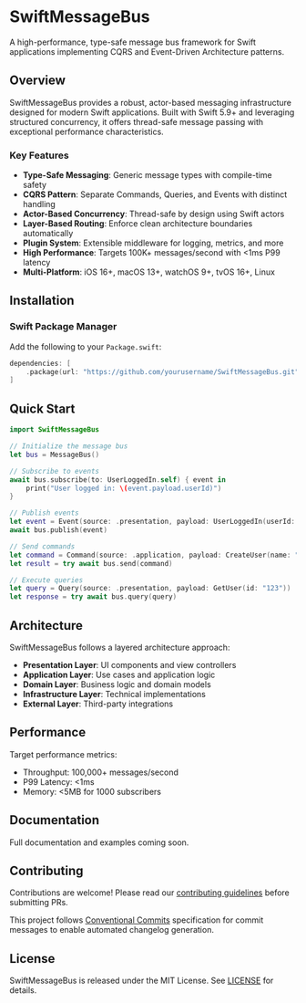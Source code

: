 # SwiftMessageBus

A high-performance, type-safe message bus framework for Swift applications implementing CQRS and Event-Driven Architecture patterns.

## Overview

SwiftMessageBus provides a robust, actor-based messaging infrastructure designed for modern Swift applications. Built with Swift 5.9+ and leveraging structured concurrency, it offers thread-safe message passing with exceptional performance characteristics.

### Key Features

- **Type-Safe Messaging**: Generic message types with compile-time safety
- **CQRS Pattern**: Separate Commands, Queries, and Events with distinct handling
- **Actor-Based Concurrency**: Thread-safe by design using Swift actors
- **Layer-Based Routing**: Enforce clean architecture boundaries automatically
- **Plugin System**: Extensible middleware for logging, metrics, and more
- **High Performance**: Targets 100K+ messages/second with <1ms P99 latency
- **Multi-Platform**: iOS 16+, macOS 13+, watchOS 9+, tvOS 16+, Linux

## Installation

### Swift Package Manager

Add the following to your `Package.swift`:

```swift
dependencies: [
    .package(url: "https://github.com/yourusername/SwiftMessageBus.git", from: "1.0.0")
]
```

## Quick Start

```swift
import SwiftMessageBus

// Initialize the message bus
let bus = MessageBus()

// Subscribe to events
await bus.subscribe(to: UserLoggedIn.self) { event in
    print("User logged in: \(event.payload.userId)")
}

// Publish events
let event = Event(source: .presentation, payload: UserLoggedIn(userId: "123"))
await bus.publish(event)

// Send commands
let command = Command(source: .application, payload: CreateUser(name: "John"))
let result = try await bus.send(command)

// Execute queries
let query = Query(source: .presentation, payload: GetUser(id: "123"))
let response = try await bus.query(query)
```

## Architecture

SwiftMessageBus follows a layered architecture approach:

- **Presentation Layer**: UI components and view controllers
- **Application Layer**: Use cases and application logic
- **Domain Layer**: Business logic and domain models
- **Infrastructure Layer**: Technical implementations
- **External Layer**: Third-party integrations

## Performance

Target performance metrics:
- Throughput: 100,000+ messages/second
- P99 Latency: <1ms
- Memory: <5MB for 1000 subscribers

## Documentation

Full documentation and examples coming soon.

## Contributing

Contributions are welcome! Please read our [contributing guidelines](CONTRIBUTING.md) before submitting PRs.

This project follows [Conventional Commits](https://www.conventionalcommits.org/) specification for commit messages to enable automated changelog generation.

## License

SwiftMessageBus is released under the MIT License. See [LICENSE](LICENSE) for details.